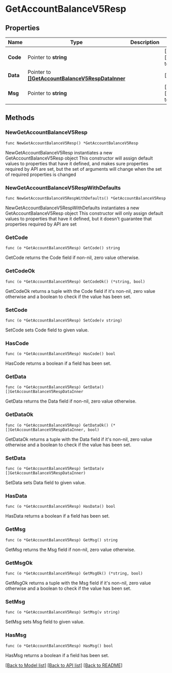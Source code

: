 # GetAccountBalanceV5Resp

## Properties

Name | Type | Description | Notes
------------ | ------------- | ------------- | -------------
**Code** | Pointer to **string** |  | [optional] [default to ""]
**Data** | Pointer to [**[]GetAccountBalanceV5RespDataInner**](GetAccountBalanceV5RespDataInner.md) |  | [optional] 
**Msg** | Pointer to **string** |  | [optional] [default to ""]

## Methods

### NewGetAccountBalanceV5Resp

`func NewGetAccountBalanceV5Resp() *GetAccountBalanceV5Resp`

NewGetAccountBalanceV5Resp instantiates a new GetAccountBalanceV5Resp object
This constructor will assign default values to properties that have it defined,
and makes sure properties required by API are set, but the set of arguments
will change when the set of required properties is changed

### NewGetAccountBalanceV5RespWithDefaults

`func NewGetAccountBalanceV5RespWithDefaults() *GetAccountBalanceV5Resp`

NewGetAccountBalanceV5RespWithDefaults instantiates a new GetAccountBalanceV5Resp object
This constructor will only assign default values to properties that have it defined,
but it doesn't guarantee that properties required by API are set

### GetCode

`func (o *GetAccountBalanceV5Resp) GetCode() string`

GetCode returns the Code field if non-nil, zero value otherwise.

### GetCodeOk

`func (o *GetAccountBalanceV5Resp) GetCodeOk() (*string, bool)`

GetCodeOk returns a tuple with the Code field if it's non-nil, zero value otherwise
and a boolean to check if the value has been set.

### SetCode

`func (o *GetAccountBalanceV5Resp) SetCode(v string)`

SetCode sets Code field to given value.

### HasCode

`func (o *GetAccountBalanceV5Resp) HasCode() bool`

HasCode returns a boolean if a field has been set.

### GetData

`func (o *GetAccountBalanceV5Resp) GetData() []GetAccountBalanceV5RespDataInner`

GetData returns the Data field if non-nil, zero value otherwise.

### GetDataOk

`func (o *GetAccountBalanceV5Resp) GetDataOk() (*[]GetAccountBalanceV5RespDataInner, bool)`

GetDataOk returns a tuple with the Data field if it's non-nil, zero value otherwise
and a boolean to check if the value has been set.

### SetData

`func (o *GetAccountBalanceV5Resp) SetData(v []GetAccountBalanceV5RespDataInner)`

SetData sets Data field to given value.

### HasData

`func (o *GetAccountBalanceV5Resp) HasData() bool`

HasData returns a boolean if a field has been set.

### GetMsg

`func (o *GetAccountBalanceV5Resp) GetMsg() string`

GetMsg returns the Msg field if non-nil, zero value otherwise.

### GetMsgOk

`func (o *GetAccountBalanceV5Resp) GetMsgOk() (*string, bool)`

GetMsgOk returns a tuple with the Msg field if it's non-nil, zero value otherwise
and a boolean to check if the value has been set.

### SetMsg

`func (o *GetAccountBalanceV5Resp) SetMsg(v string)`

SetMsg sets Msg field to given value.

### HasMsg

`func (o *GetAccountBalanceV5Resp) HasMsg() bool`

HasMsg returns a boolean if a field has been set.


[[Back to Model list]](../README.md#documentation-for-models) [[Back to API list]](../README.md#documentation-for-api-endpoints) [[Back to README]](../README.md)


